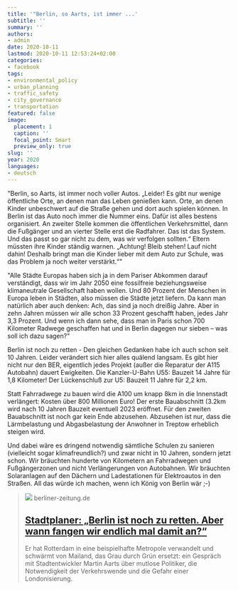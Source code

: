 ```yaml
---
title: '"Berlin, so Aarts, ist immer ...'
subtitle: ''
summary: ''
authors:
- admin
date: 2020-10-11
lastmod: 2020-10-11 12:53:24+02:00
categories:
- facebook
tags:
- environmental_policy
- urban_planning
- traffic_safety
- city_governance
- transportation
featured: false
image:
  placement: 1
  caption: ''
  focal_point: Smart
  preview_only: true
slug: ''
year: 2020
languages:
- deutsch
---
```


"Berlin, so Aarts, ist immer noch voller Autos. „Leider! Es gibt nur wenige öffentliche Orte, an denen man das Leben genießen kann. Orte, an denen Kinder unbeschwert auf die Straße gehen und dort auch spielen können. In Berlin ist das Auto noch immer die Nummer eins. Dafür ist alles bestens organisiert. An zweiter Stelle kommen die öffentlichen Verkehrsmittel, dann die Fußgänger und an vierter Stelle erst die Radfahrer. Das ist das System. Und das passt so gar nicht zu dem, was wir verfolgen sollten.“ Eltern müssten ihre Kinder ständig warnen. „Achtung! Bleib stehen! Lauf nicht dahin! Deshalb bringt man die Kinder lieber mit dem Auto zur Schule, was das Problem ja noch weiter verstärkt.“"

"Alle Städte Europas haben sich ja in dem Pariser Abkommen darauf verständigt, dass wir im Jahr 2050 eine fossilfreie beziehungsweise klimaneutrale Gesellschaft haben wollen. Und 80 Prozent der Menschen in Europa leben in Städten, also müssen die Städte jetzt liefern. Da kann man natürlich aber auch denken: Ach, das sind ja noch dreißig Jahre. Aber in zehn Jahren müssen wir alle schon 33 Prozent geschafft haben, jedes Jahr 3,3 Prozent. Und wenn ich dann sehe, dass man in Paris schon 700 Kilometer Radwege geschaffen hat und in Berlin dagegen nur sieben – was soll ich dazu sagen?"

Berlin ist noch zu retten - Den gleichen Gedanken habe ich auch schon seit 10 Jahren. Leider verändert sich hier alles quälend langsam. Es gibt hier nicht nur den BER, eigentlich jedes Projekt (außer die Reparatur der A115 Autobahn) dauert Ewigkeiten. Die Kanzler-U-Bahn U55: Bauzeit 14 Jahre für 1,8 Kilometer! Der Lückenschluß zur U5: Bauzeit 11 Jahre für 2,2 km. 

Statt Fahrradwege zu bauen wird die A100 um knapp 8km in die Innenstadt verlängert: Kosten über 800 Millionen Euro! Der erste Bauabschnitt (3.2km wird nach 10 Jahren Bauzeit eventuell 2023 eröffnet. Für den zweiten Bauabschnitt ist noch gar kein Ende abzusehen. Abzusehen ist nur, dass die Lärmbelastung und Abgasbelastung der Anwohner in Treptow erheblich steigen wird. 

Und dabei wäre es dringend notwendig sämtliche Schulen zu sanieren (vielleicht sogar klimafreundlich?) und zwar nicht in 10 Jahren, sondern jetzt schon. Wir bräuchten hunderte von Kilometern an Fahrradwegen und Fußgängerzonen und nicht Verlängerungen von Autobahnen. Wir bräuchten Solaranlagen auf den Dächern und Ladestationen für Elektroautos in den Straßen. All das würde ich machen, wenn ich König von Berlin wär ;-)
> [![](https://berliner-zeitung.imgix.net/2020/10/9/6c22ec7b-8519-4071-b1a8-6b71a6c666af.jpeg?w=1024&auto=format)](https://www.berliner-zeitung.de/mensch-metropole/berlin-ist-noch-zu-retten-aber-wann-fangen-wir-endlich-damit-mal-an-li.110111)
> berliner-zeitung.de
> ## [Stadtplaner: „Berlin ist noch zu retten. Aber wann fangen wir endlich mal damit an?“](https://www.berliner-zeitung.de/mensch-metropole/berlin-ist-noch-zu-retten-aber-wann-fangen-wir-endlich-damit-mal-an-li.110111)
>
>Er hat Rotterdam in eine beispielhafte Metropole verwandelt und schwärmt von Mailand, das Grau durch Grün ersetzt: ein Gespräch mit Stadtentwickler Martin Aarts über mutlose Politiker, die Notwendigkeit der Verkehrswende und die Gefahr einer Londonisierung.